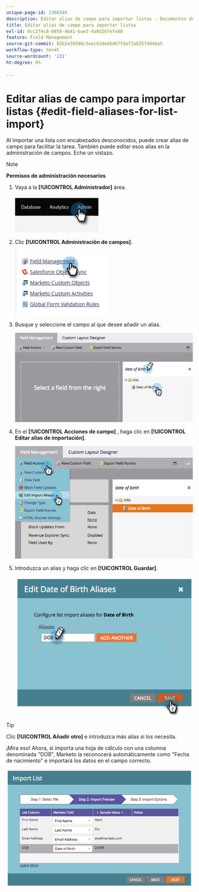 ```yaml
---
unique-page-id: 2360346
description: Editar alias de campo para importar listas - Documentos de Marketo - Documentación del producto
title: Editar alias de campo para importar listas
exl-id: 0cc2f4c8-6858-4b41-bae3-4a8d267efe88
feature: Field Management
source-git-commit: 02b2e39580c5eac63de4b4b7fdaf2a835fdd4ba5
workflow-type: tm+mt
source-wordcount: '131'
ht-degree: 0%

---
```


# Editar alias de campo para importar listas {#edit-field-aliases-for-list-import}

Al importar una lista con encabezados desconocidos, puede crear alias de campo para facilitar la tarea. También puede editar esos alias en la administración de campos. Eche un vistazo.

>[!NOTE]
>
>**Permisos de administración necesarios**

1. Vaya a la **[!UICONTROL Administrador]** área.

   ![](assets/edit-field-aliases-for-list-import-1.png)

1. Clic **[!UICONTROL Administración de campos]**.

   ![](assets/edit-field-aliases-for-list-import-2.png)

1. Busque y seleccione el campo al que desee añadir un alias.

   ![](assets/edit-field-aliases-for-list-import-3.png)

1. En el **[!UICONTROL Acciones de campo]** , haga clic en **[!UICONTROL Editar alias de importación]**.

   ![](assets/edit-field-aliases-for-list-import-4.png)

1. Introduzca un alias y haga clic en **[!UICONTROL Guardar]**.

   ![](assets/edit-field-aliases-for-list-import-5.png)

>[!TIP]
>
>Clic **[!UICONTROL Añadir otro]** e introduzca más alias si los necesita.

¡Mira eso! Ahora, si importa una hoja de cálculo con una columna denominada &quot;DOB&quot;, Marketo la reconocerá automáticamente como &quot;Fecha de nacimiento&quot; e importará los datos en el campo correcto.

![](assets/edit-field-aliases-for-list-import-6.png)
